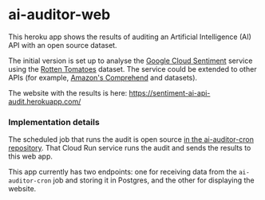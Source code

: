 # ai-auditor-web

This heroku app shows the results of auditing an Artificial Intelligence (AI) API with an open source dataset. 

The initial version is set up to analyse the [Google Cloud Sentiment](https://cloud.google.com/natural-language/docs/analyzing-sentiment) service using the [Rotten Tomatoes](https://huggingface.co/datasets/rotten_tomatoes) dataset. The service could be extended to other APIs (for example, [Amazon's Comprehend](https://docs.aws.amazon.com/comprehend/latest/dg/how-sentiment.html) and datasets).

The website with the results is here: https://sentiment-ai-api-audit.herokuapp.com/

### Implementation details

The scheduled job that runs the audit is open source [in the ai-auditor-cron repository](https://github.com/nlathia/ai-auditor-cron). That Cloud Run service runs the audit and sends the results to this web app.

This app currently has two endpoints: one for receiving data from the `ai-auditor-cron` job and storing it in Postgres, and the other for displaying the website.
